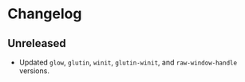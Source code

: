 # Changelog

## Unreleased

- Updated `glow`, `glutin`, `winit`, `glutin-winit`, and `raw-window-handle` versions.

